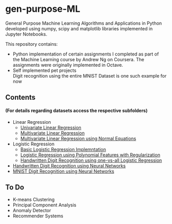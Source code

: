 # gen-purpose-ML
General Purpose Machine Learning Algorithms and Applications in Python developed using numpy, scipy and matplotlib 
libraries implemented in Jupyter Notebooks.

This repository contains:    
* Python implementation of certain assignments I completed as part of the Machine Learning course by Andrew Ng on Coursera. The assignments were originally implemented in Octave.
* Self implemented pet projects   
Digit recognition using the entire MNIST Dataset is one such example for now

## Contents 
#### (For details regarding datasets access the respective subfolders)
* Linear Regression  
  * [Univariate Linear Regression](https://nbviewer.jupyter.org/github/azfarkhoja305/gen-purpose-ML/blob/master/Linear%20Regression/Univariate%20Linear%20Regression.ipynb)
  * [Multivariate Linear Regression](https://nbviewer.jupyter.org/github/azfarkhoja305/gen-purpose-ML/blob/master/Linear%20Regression/Multivariate%20Linear%20Regression.ipynb)
  * [Multivariate Linear Regression using Normal Equations](https://nbviewer.jupyter.org/github/azfarkhoja305/gen-purpose-ML/blob/master/Linear%20Regression/Multivariate%20LR%20using%20Normal%20Equations.ipynb)	
* Logistic Regression
  * [Basic Logistic Regression Implemntation](https://nbviewer.jupyter.org/github/azfarkhoja305/gen-purpose-ML/blob/master/Logistic%20Regression/Logistic%20Regression.ipynb)
  * [Logistic Regression using Polynomial Features with Regularization](https://nbviewer.jupyter.org/github/azfarkhoja305/gen-purpose-ML/blob/master/Logistic%20Regression/Logistic%20Regression%20using%20Polynomial%20Features%20with%20Regularization.ipynb)
  * [Handwritten Digit Recognition using one-vs-all Logistic Regression](https://nbviewer.jupyter.org/github/azfarkhoja305/gen-purpose-ML/blob/master/Logistic%20Regression/Handwritten%20Digit%20Recognition%20using%20one-vs-all%20Logistic%20Regression.ipynb)
* [Handwritten Digit Recognition using Neural Networks](https://nbviewer.jupyter.org/github/azfarkhoja305/gen-purpose-ML/blob/master/Neural%20Networks/Handwritten%20Digit%20Recognition%20using%20Neural%20Networks.ipynb)
* [MNIST Digit Recognition using Neural Networks](https://nbviewer.jupyter.org/github/azfarkhoja305/gen-purpose-ML/blob/master/MNIST/MNIST_Digit_Recognition_using_Neural_Networks.ipynb) 


## To Do
* K-means Clustering
* Principal Component Analysis
* Anomaly Detector
* Recommender Systems
